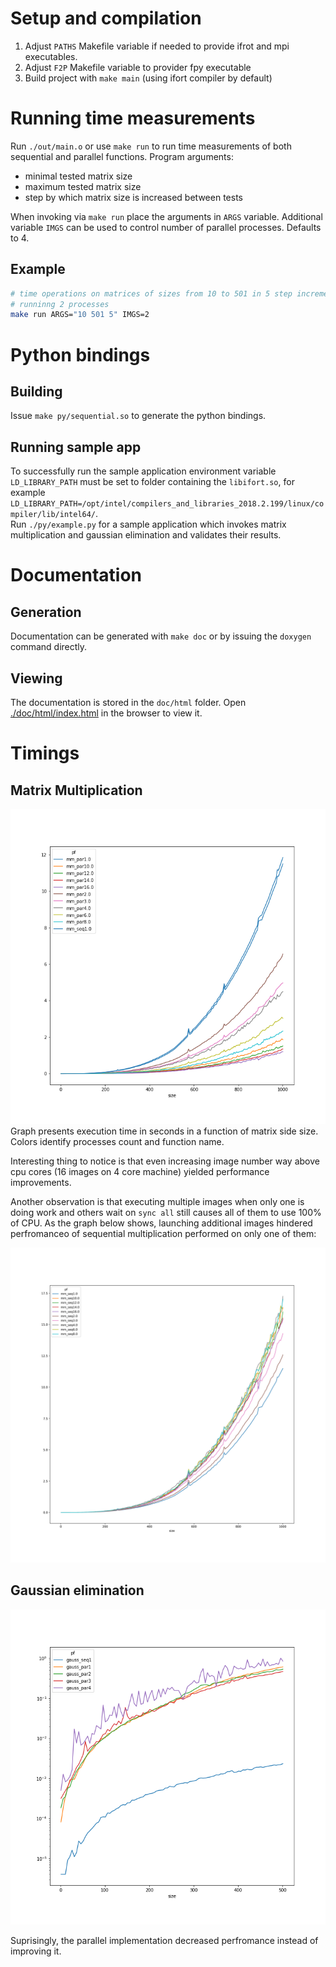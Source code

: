 # Setup and compilation
1. Adjust `PATHS` Makefile variable if needed to provide ifrot and mpi executables.
2. Adjust `F2P` Makefile variable to provider fpy executable
3. Build project with `make main` (using ifort compiler by default)

# Running time measurements
Run `./out/main.o` or use `make run` to run time measurements of both sequential and parallel functions. Program arguments:
* minimal tested matrix size
* maximum tested matrix size
* step by which matrix size is increased between tests

When invoking via `make run` place the arguments in `ARGS` variable. Additional variable `IMGS` can be used to control number of parallel processes. Defaults to 4.

## Example
```bash
# time operations on matrices of sizes from 10 to 501 in 5 step increment
# runninng 2 processes
make run ARGS="10 501 5" IMGS=2
```

# Python bindings

## Building
Issue `make py/sequential.so` to generate the python bindings.

## Running sample app

To successfully run the sample application environment variable `LD_LIBRARY_PATH` must be set to folder containing the `libifort.so`, for example `LD_LIBRARY_PATH=/opt/intel/compilers_and_libraries_2018.2.199/linux/compiler/lib/intel64/`.  
Run `./py/example.py` for a sample application which invokes matrix multiplication and gaussian elimination and validates their results.



# Documentation

## Generation
Documentation can be generated with `make doc` or by issuing the `doxygen` command directly.

## Viewing
The documentation is stored in the `doc/html` folder. Open [./doc/html/index.html](./doc/html/index.html) in the browser to view it.

# Timings

## Matrix Multiplication

![time](./stats/mm.png)
Graph presents execution time in seconds in a function of matrix side size. Colors identify processes count and function name.

Interesting thing to notice is that even increasing image number way above cpu cores (16 images on 4 core machine) yielded performance improvements.

Another observation is that executing multiple images when only one is doing work and others wait on `sync all` still causes all of them to use 100% of CPU. As the graph below shows, launching additional images hindered perfromanceo of sequential multiplication performed on only one of them:

![mm_seq](./stats/mm_seq.png)

## Gaussian elimination
![gauss](./stats/gauss_log.png)

Suprisingly, the parallel implementation decreased perfromance instead of improving it.